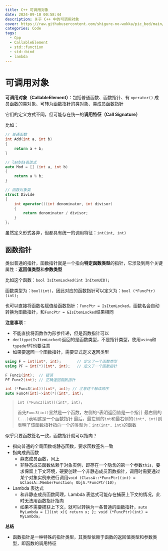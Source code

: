 ```yaml
---
title: C++ 可调用对象
date: 2024-09-10 00:58:44
description: 关于 C++ 中的可调用对象
cover: https://raw.githubusercontent.com/shigure-no-wokka/pic_bed/main/imgs/family_code.jpg
categories: Code
tags:
  - Cpp
  - CallableElement
  - std::function
  - std::bind
  - lambda
---
```


# 可调用对象

**可调用对象（CallableElement）**：包括普通函数、函数指针、有 `operator()` 成员函数的类对象、可转为函数指针的类对象、类成员函数指针

它们的定义方式不同，但可能存在统一的**调用特征（Call Signature）**

比如：

```Cpp
// 普通函数
int Add(int a, int b)
{
    return a + b;
}

// lambda表达式
auto Mod = [] (int a, int b)
{
    return a % b;
}

// 函数对象类
struct Divide
{
    int operator()(int denominator, int divisor)
    {
        return denominator / divisor;
    }
};
```

虽然定义形式各异，但都具有统一的调用特征：`int(int, int)`

<!--more-->

## 函数指针

类似普通的指针，函数指针就是一个指向**特定函数类型**的指针，它涉及到两个关键属性：**返回值类型**和**参数类型**

比如这个函数：`bool IsItemLocked(int InItemUID);`

函数类型为：`bool(int)`，因此对应的函数指针可以定义为：`bool (*FuncPtr)(int);`

也可以直接将函数名赋值给函数指针：`FuncPtr = IsItemLocked`，函数名会自动转换为函数指针，和`FuncPtr = &IsItemLocked`结果相同

**注意事项**：
- 不能直接将函数作为形参传递，但是函数指针可以
- `decltype(IsItemLocked)`返回的是函数类型，不是指针类型，使用`using`和`typedef`时也要注意
- 如果要返回一个函数指针，需要显式定义返回类型

```Cpp
using F = int(int*, int);       // 定义了一个函数类型
using PF = int(*)(int*, int);   // 定义了一个函数指针

F Func1(int);  // 错误
PF Func2(int); // 正确返回函数指针

int (*Func3(int))(int*, int); // 注意这个解读顺序
auto Func4(int)->int(*)(int*, int);
```

> `int (*Func3(int))(int*, int);`
> 
> 首先`Func3(int)`显然是一个函数，左侧的`*`表明返回值是一个指针
> 最右侧的`(...)`表明这是一个函数指针
> 最后，最左侧的`int`和最右侧的`(int*, int)`则表明了该函数指针指向一个的类型为：`int(int*, int)`的函数

似乎只要函数签名一致，函数指针就可以指向？

- 指向普通的全局函数或静态函数，要求函数签名一致
- 指向成员函数
  - 静态成员函数，同上
  - 非静态成员函数依赖于对象实例，即存在一个隐含的第一个参数`this`，要求保留上下文环境，硬要创建一个非静态成员函数指针，调用时需要通过某个对象实例来进行调用`void (ClassA::*FuncPtr)(int) = &ClassA::MemberFunction; ObjA.*FuncPtr(10);`
- Lambda 表达式
  - 和非静态成员函数同理，Lambda 表达式可能存在捕获上下文的情况，此时无法用函数指针指向
  - 如果不需要捕获上下文，就可以转换为一各普通的函数指针，`auto MyLambda = [](int x){ return x; }; void (*FuncPtr)(int) = MyLambda;`


**总结**
- 函数指针是一种特殊的指针类型，其类型依赖于函数的返回值类型和参数类型，即函数的调用特征
